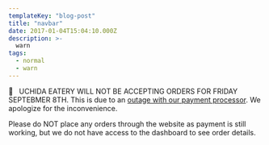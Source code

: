 ```yaml
---
templateKey: "blog-post"
title: "navbar"
date: 2017-01-04T15:04:10.000Z
description: >-
  warn
tags:
  - normal
  - warn
---
```


👋&nbsp;&nbsp; UCHIDA EATERY WILL NOT BE ACCEPTING ORDERS FOR FRIDAY SEPTEBMER 8TH. This is due to an [outage with our payment processor](https://twitter.com/Square/status/1699922313704071497). We apologize for the inconvenience.

Please do NOT place any orders through the website as payment is still working, but we do not have access to the dashboard to see order details.